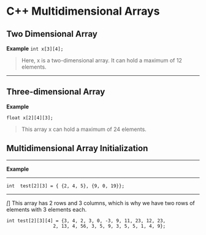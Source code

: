 # C++ Multidimensional Arrays

## Two Dimensional Array

**Example**
    ```
    int x[3][4];
    ```

>Here, x is a two-dimensional array. It can hold a maximum of 12 elements.
---

## Three-dimensional Array

**Example**

 ```
 float x[2][4][3]; 
 ```

> This array x can hold a maximum of 24 elements.


## Multidimensional Array Initialization

---

**Example**

---
    int  test[2][3] = { {2, 4, 5}, {9, 0, 19}};
---

*[*] This array has 2 rows and 3 columns, which is why we have two rows of elements with 3 elements each.

```
int test[2][3][4] = {3, 4, 2, 3, 0, -3, 9, 11, 23, 12, 23, 
                 2, 13, 4, 56, 3, 5, 9, 3, 5, 5, 1, 4, 9};
```